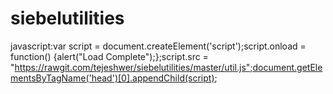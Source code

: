 # siebelutilities

javascript:var script = document.createElement('script');script.onload = function() {alert("Load Complete");};script.src = "https://rawgit.com/tejeshwer/siebelutilities/master/util.js";document.getElementsByTagName('head')[0].appendChild(script);
